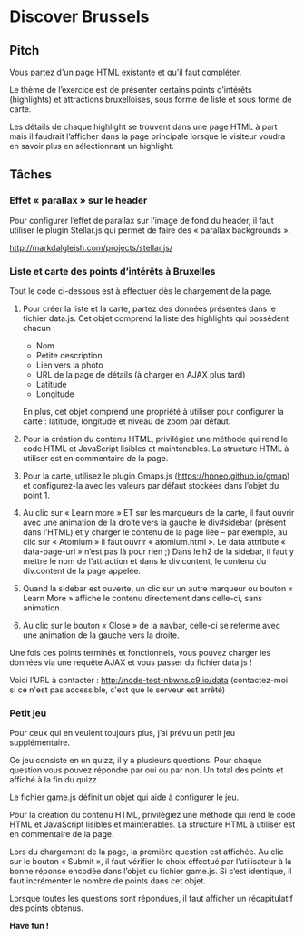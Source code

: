 # Discover Brussels

## Pitch

Vous partez d'un page HTML existante et qu'il faut compléter.

Le thème de l’exercice est de présenter certains points d’intérêts (highlights) et attractions bruxelloises, sous forme de liste et sous forme de carte. 

Les détails de chaque highlight se trouvent dans une page HTML à part mais il faudrait l’afficher dans la page principale lorsque le visiteur voudra en savoir plus en sélectionnant un highlight.

## Tâches

### Effet « parallax » sur le header


Pour configurer l’effet de parallax sur l’image de fond du header, il faut utiliser le plugin Stellar.js qui permet de faire des « parallax backgrounds ».

http://markdalgleish.com/projects/stellar.js/

### Liste et carte des points d’intérêts à Bruxelles

Tout le code ci-dessous est à effectuer dès le chargement de la page.

1. Pour créer la liste et la carte, partez des données présentes dans le fichier data.js.
    Cet objet comprend la liste des highlights qui possèdent chacun :
    - Nom
    - Petite description
    - Lien vers la photo
    - URL de la page de détails (à charger en AJAX plus tard)
    - Latitude
    - Longitude
    
    En plus, cet objet comprend une propriété à utiliser pour configurer la carte : latitude, longitude et niveau de zoom par défaut.
    
2. Pour la création du contenu HTML, privilégiez une méthode qui rend le code HTML et JavaScript lisibles et maintenables. La structure HTML à utiliser est en commentaire de la page.

3. Pour la carte, utilisez le plugin Gmaps.js (https://hpneo.github.io/gmap) et configurez-la avec les valeurs par défaut stockées dans l’objet du point 1.

4. Au clic sur « Learn more » ET sur les marqueurs de la carte, il faut ouvrir avec une animation de la droite vers la gauche le div#sidebar (présent dans l’HTML) et y charger le contenu de la page liée – par exemple, au clic sur « Atomium » il faut ouvrir « atomium.html ». Le data attribute « data-page-url » n’est pas là pour rien ;) Dans le h2 de la sidebar, il faut y mettre le nom de l’attraction et dans le div.content, le contenu du div.content de la page appelée.

5. Quand la sidebar est ouverte, un clic sur un autre marqueur ou bouton « Learn More » affiche le contenu directement dans celle-ci, sans animation.

6. Au clic sur le bouton « Close » de la navbar, celle-ci se referme avec une animation de la gauche vers la droite.

Une fois ces points terminés et fonctionnels, vous pouvez charger les données via une requête AJAX et vous passer du fichier data.js !

Voici l’URL à contacter : http://node-test-nbwns.c9.io/data (contactez-moi si ce n'est pas accessible, c'est que le serveur est arrêté)

### Petit jeu

Pour ceux qui en veulent toujours plus, j’ai prévu un petit jeu supplémentaire. 

Ce jeu consiste en un quizz, il y a plusieurs questions. Pour chaque question vous pouvez répondre par oui ou par non. Un total des points et affiché à la fin du quizz.

Le fichier game.js définit un objet qui aide à configurer le jeu.

Pour la création du contenu HTML, privilégiez une méthode qui rend le code HTML et JavaScript lisibles et maintenables. La structure HTML à utiliser est en commentaire de la page.

Lors du chargement de la page, la première question est affichée. Au clic sur le bouton « Submit », il faut vérifier le choix effectué par l’utilisateur à la bonne réponse encodée dans l’objet du fichier game.js. Si c’est identique, il faut incrémenter le nombre de points dans cet objet.

Lorsque toutes les questions sont répondues, il faut afficher un récapitulatif des points obtenus.

**Have fun !**
